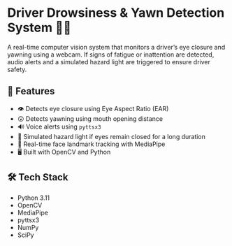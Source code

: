 # Driver Drowsiness & Yawn Detection System 🚗😴

A real-time computer vision system that monitors a driver’s eye closure and yawning using a webcam. If signs of fatigue or inattention are detected, audio alerts and a simulated hazard light are triggered to ensure driver safety.

## 🔧 Features

- 👁️ Detects eye closure using Eye Aspect Ratio (EAR)
- 😮 Detects yawning using mouth opening distance
- 🔊 Voice alerts using `pyttsx3`
- 🚨 Simulated hazard light if eyes remain closed for a long duration
- 🧠 Real-time face landmark tracking with MediaPipe
- 🖥️ Built with OpenCV and Python

## 🛠️ Tech Stack

- Python 3.11
- OpenCV
- MediaPipe
- pyttsx3
- NumPy
- SciPy
